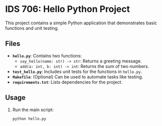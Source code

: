 # IDS 706: Hello Python Project

This project contains a simple Python application that demonstrates basic functions and unit testing.

## Files

- **`hello.py`**: Contains two functions:
  - `say_hello(name: str) -> str`: Returns a greeting message.
  - `add(a: int, b: int) -> int`: Returns the sum of two numbers.
- **`test_hello.py`**: Includes unit tests for the functions in `hello.py`.
- **`Makefile`**: (Optional) Can be used to automate tasks like testing.
- **`requirements.txt`**: Lists dependencies for the project.

## Usage

1. Run the main script:
   ```bash
   python hello.py